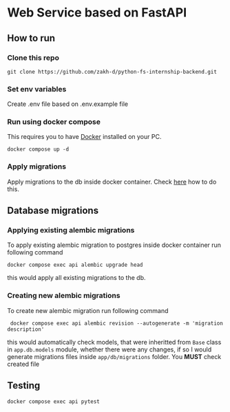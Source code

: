 # Web Service based on FastAPI

## How to run 

### Clone this repo
```
git clone https://github.com/zakh-d/python-fs-internship-backend.git
```

### Set env variables
Create .env file based on .env.example file

### Run using docker compose
This requires you to have [Docker](https://www.docker.com) installed on your PC.
```
docker compose up -d
```
### Apply migrations
Apply migrations to the db inside docker container. Check [here](#applying-existing-alembic-migrations) how to do this.
## Database migrations

### Applying existing alembic migrations
To apply existing alembic migration to postgres inside docker container run following command
```
docker compose exec api alembic upgrade head
```
this would apply all existing migrations to the db.

### Creating new alembic migrations
To create new alembic migration run following command
```
 docker compose exec api alembic revision --autogenerate -m 'migration description'
```
this would automatically check models, that were inheritted from ```Base``` class in ```app.db.models``` module, whether there were any changes, if so I would generate migrations files inside ```app/db/migrations``` folder. You **MUST** check created file

## Testing
```
docker compose exec api pytest
```